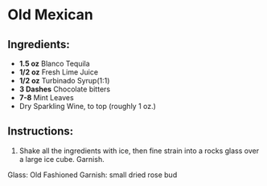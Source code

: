 # Old Mexican

## Ingredients:
- **1.5 oz** Blanco Tequila
- **1/2 oz** Fresh Lime Juice
- **1/2 oz** Turbinado Syrup(1:1)
- **3 Dashes** Chocolate bitters
- **7-8** Mint Leaves
- Dry Sparkling Wine, to top (roughly 1 oz.)

## Instructions:
1. Shake all the ingredients with ice, then fine strain into a rocks glass over a large ice cube. Garnish.

Glass: Old Fashioned
Garnish: small dried rose bud
